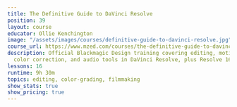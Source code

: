 ```yaml
---
title: The Definitive Guide to DaVinci Resolve
position: 39
layout: course
educator: Ollie Kenchington
image: "/assets/images/courses/definitive-guide-to-davinci-resolve.jpg"
course_url: https://www.mzed.com/courses/the-definitive-guide-to-davinci-resolve
description: Official Blackmagic Design training covering editing, motion graphics,
  color correction, and audio tools in DaVinci Resolve, plus Resolve 16 updates.
lessons: 16
runtime: 9h 30m
topics: editing, color-grading, filmmaking
show_stats: true
show_pricing: true
---
```


